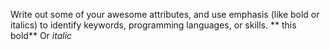 Write out some of your awesome attributes, and use emphasis (like bold or italics) to identify keywords, programming languages, or skills. 
** this bold**
Or _italic_
